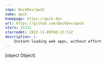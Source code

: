 ```yaml
---
repo: QwikDev/qwik
name: qwik
homepage: https://qwik.dev
url: https://github.com/QwikDev/qwik
stars: 21131
starredAt: 2022-11-09T00:22:51Z
description: |-
    Instant-loading web apps, without effort
---
```


[object Object]
